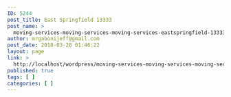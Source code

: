 ```yaml
---
ID: 5244
post_title: East Springfield 13333
post_name: >
  moving-services-moving-services-moving-services-eastspringfield-13333
author: mrgabonijeff@gmail.com
post_date: 2018-03-28 01:46:22
layout: page
link: >
  http://localhost/wordpress/moving-services-moving-services-moving-services-eastspringfield-13333/
published: true
tags: [ ]
categories: [ ]
---
```

